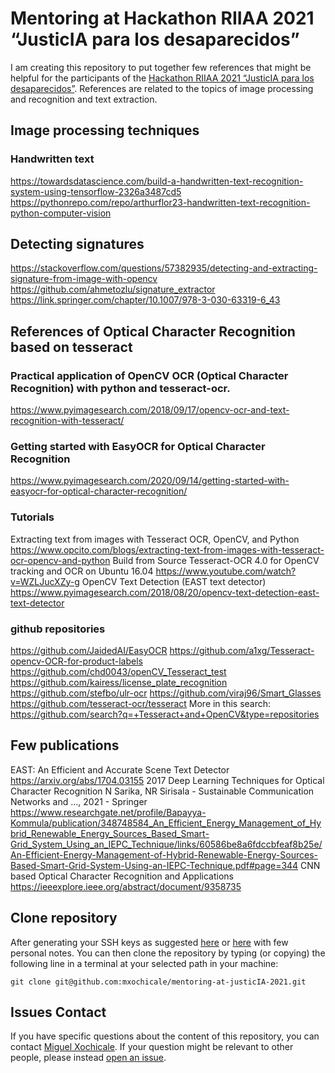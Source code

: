 # Mentoring at Hackathon RIIAA 2021 “JusticIA para los desaparecidos”
I am creating this repository to put together few references that might be helpful for the participants of the [Hackathon RIIAA 2021 “JusticIA para los desaparecidos”](https://docs.google.com/document/d/1-4cKb-VQ6WOTmxnj1yc_pmQwYRFwmTxmf6xndlFYKmg/edit). 
References are related to the topics of image processing and recognition and text extraction.

##  Image processing techniques 

### Handwritten text 
https://towardsdatascience.com/build-a-handwritten-text-recognition-system-using-tensorflow-2326a3487cd5 
https://pythonrepo.com/repo/arthurflor23-handwritten-text-recognition-python-computer-vision

##  Detecting signatures 
https://stackoverflow.com/questions/57382935/detecting-and-extracting-signature-from-image-with-opencv 
https://github.com/ahmetozlu/signature_extractor 
https://link.springer.com/chapter/10.1007/978-3-030-63319-6_43 

##  References of Optical Character Recognition based on tesseract 

### Practical application of OpenCV OCR (Optical Character Recognition) with python and tesseract-ocr. 
https://www.pyimagesearch.com/2018/09/17/opencv-ocr-and-text-recognition-with-tesseract/ 

### Getting started with EasyOCR for Optical Character Recognition
https://www.pyimagesearch.com/2020/09/14/getting-started-with-easyocr-for-optical-character-recognition/

### Tutorials 
Extracting text from images with Tesseract OCR, OpenCV, and Python
https://www.opcito.com/blogs/extracting-text-from-images-with-tesseract-ocr-opencv-and-python 
Build from Source Tesseract-OCR 4.0 for OpenCV tracking and OCR on Ubuntu 16.04
https://www.youtube.com/watch?v=WZLJucXZy-g 
OpenCV Text Detection (EAST text detector)
https://www.pyimagesearch.com/2018/08/20/opencv-text-detection-east-text-detector

### github repositories 
https://github.com/JaidedAI/EasyOCR 
https://github.com/a1xg/Tesseract-opencv-OCR-for-product-labels 
https://github.com/chd0043/openCV_Tesseract_test 
https://github.com/kairess/license_plate_recognition 
https://github.com/stefbo/ulr-ocr 
https://github.com/viraj96/Smart_Glasses 
https://github.com/tesseract-ocr/tesseract 
More in this search: https://github.com/search?q=+Tesseract+and+OpenCV&type=repositories 

## Few publications 
EAST: An Efficient and Accurate Scene Text Detector https://arxiv.org/abs/1704.03155 2017 
Deep Learning Techniques for Optical Character Recognition N Sarika, NR Sirisala - Sustainable Communication Networks and …, 2021 - Springer 
https://www.researchgate.net/profile/Bapayya-Kommula/publication/348748584_An_Efficient_Energy_Management_of_Hybrid_Renewable_Energy_Sources_Based_Smart-Grid_System_Using_an_IEPC_Technique/links/60586be8a6fdccbfeaf8b25e/An-Efficient-Energy-Management-of-Hybrid-Renewable-Energy-Sources-Based-Smart-Grid-System-Using-an-IEPC-Technique.pdf#page=344 
CNN based Optical Character Recognition and Applications 
https://ieeexplore.ieee.org/abstract/document/9358735


## Clone repository
After generating your SSH keys as suggested [here](https://docs.github.com/en/github/authenticating-to-github/generating-a-new-ssh-key-and-adding-it-to-the-ssh-agent) or [here](/github/SSH.md) with few personal notes.
You can then clone the repository by typing (or copying) the following line in a terminal at your selected path in your machine:
```
git clone git@github.com:mxochicale/mentoring-at-justicIA-2021.git
```


## Issues Contact 
If you have specific questions about the content of this repository, you can contact 
[Miguel Xochicale](mailto:perez.xochicale@gmail.com?subject="[tools]"). 
If your question might be relevant to other people, please instead 
[open an issue](https://github.com/mxochicale/mentoring-at-justicIA-2021/issues).
